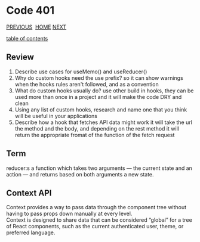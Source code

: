 # Code 401

[PREVIOUS](https://dinaalsaid.github.io/code401reading/class-32) &nbsp;[HOME](https://dinaalsaid.github.io/reading-notes/)&nbsp;[NEXT](https://dinaalsaid.github.io/code401reading/class-34)

[table of contents](https://dinaalsaid.github.io/code401reading/)

## Review

1. Describe use cases for useMemo() and useReducer()
2. Why do custom hooks need the use prefix?
so it can show warnings when the hooks rules aren't followed, and as a convention
3. What do custom hooks usually do?
use other build in hooks, they can be used more than once in a project and it will make the code DRY and clean
4. Using any list of custom hooks, research and name one that you think will be useful in your applications
5. Describe how a hook that fetches API data might work
it will take the url the method  and the body, and depending on the rest method it will return the appropriate fromat of the function of the fetch request 

## Term

reducer:s a function which takes two arguments — the current state and an action — and returns based on both arguments a new state.

## Context API

Context provides a way to pass data through the component tree without having to pass props down manually at every level.  
Context is designed to share data that can be considered “global” for a tree of React components, such as the current authenticated user, theme, or preferred language.  
